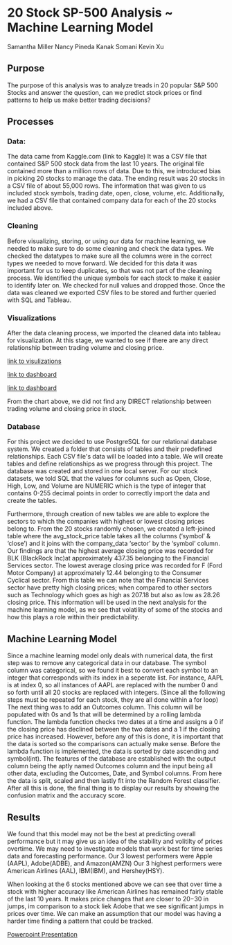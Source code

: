 # 20 Stock SP-500 Analysis ~ Machine Learning Model

Samantha Miller 
Nancy Pineda
Kanak Somani
Kevin Xu

## Purpose
The purpose of this analysis was to analyze treads in 20 popular S&P 500 Stocks and answer the question, can we predict stock prices or find patterns to help us make better trading decisions?

## Processes

### Data:
The data came from Kaggle.com (link to Kaggle)
It was a CSV file that contained S&P 500 stock data from the last 10 years. The original file contained more than a million rows of data. Due to this, we introduced bias in picking 20 stocks to manage the data. 
The ending result was 20 stocks in a CSV file of about 55,000 rows. The information that was given to us included stock symbols, trading date, open, close, volume, etc.
Additionally, we had a CSV file that contained company data for each of the 20 stocks included above.

### Cleaning

Before visualizing, storing, or using our data for machine learning, we needed to make sure to do some cleaning and check the data types. 
We checked the datatypes to make sure all the columns were in the correct types we needed to move forward. We decided for this data it was important for us to keep duplicates, so that was not part of the cleaning process.
We identified the unique symbols for each stock to make it easier to identify later on. We checked for null values and dropped those. Once the data was cleaned we exported CSV files to be stored and further queried with SQL and Tableau. 

### Visualizations
After the data cleaning process, we imported the cleaned data into tableau for visualization. 
At this stage, we wanted to see if there are any direct relationship between trading volume and closing price.

[link to visulizations](https://public.tableau.com/app/profile/zixuan.xu)

[link to dashboard](https://public.tableau.com/views/Dashboard_16747067831160/Dashboard1?:language=en-GB&publish=yes&:display_count=n&:origin=viz_share_link)

[link to dashboard](https://public.tableau.com/views/Dashboard2_16751379538680/Dashboard2?:language=en-US&:display_count=n&:origin=viz_share_link)

From the chart above, we did not find any DIRECT relationship between trading volume and closing price in stock.

### Database

For this project we decided to use PostgreSQL for our relational database system. We created a folder that consists of tables and their predefined relationships. 
Each CSV file's data will be loaded into a table. We will create tables and define relationships as we progress through this project. The database was created and stored in one local server.
For our stock datasets, we told SQL that the values for columns such as Open, Close, High, Low, and Volume are NUMERIC which is the type of integer that contains 0-255 decimal points in order to correctly import the data and create the tables.

Furthermore, through creation of new tables we are able to explore the sectors to which the companies with highest or lowest closing prices belong to. From the 20 stocks randomly chosen, we created a left-joined table where the avg_stock_price table takes all the columns (‘symbol’ & ‘close’) and it joins with the company_data ‘sector’  by the ‘symbol’ column. Our findings are that the highest average closing price was recorded for BLK (BlackRock Inc)at approximately 437.35 belonging to the Financial Services sector. The lowest average closing price was recorded for  F (Ford Motor Company) at  approximately 12.44 belonging to the Consumer Cyclical sector. From this table we can note that the Financial Services sector have pretty high closing prices; when compared to other sectors such as Technology which goes as high as 207.18 but also as low as 28.26 closing price. This information will be used in the next analysis for the machine learning model, as we see that volatility of some of the stocks and how this plays a role within their predictability.

## Machine Learning Model
Since a machine learning model only deals with numerical data, the first step was to remove any categorical data in our database. The symbol column was categorical, so we found it best to convert each symbol to an integer that corresponds with its index in a seperate list. For instance, AAPL is at index 0, so all instances of AAPL are replaced with the number 0 and so forth until all 20 stocks are replaced with integers. (Since all the following steps must be repeated for each stock, they are all done within a for loop) The next thing was to add an Outcomes column. This column will be populated with 0s and 1s that will be determined by a rolling lambda function. The lambda function checks two dates at a time and assigns a 0 if the closing price has declined between the two dates and a 1 if the closing price has increased. However, before any of this is done, it is important that the data is sorted so the comparisons can actually make sense. Before the lambda function is implemented, the data is sorted by date ascending and symbol(int). The features of the database are established with the output column being the aptly named Outcomes column and the input being all other data, excluding the Outcomes, Date, and Symbol columns. From here the data is split, scaled and then lastly fit into the Random Forest classifier. After all this is done, the final thing is to display our results by showing the confusion matrix and the accuracy score.  

## Results
We found that this model may not be the best at predicting overall performance but it may give us an idea of the stability and volitilty of prices overtime. We may need to investigate models that work best for time series data and forecasting performance. Our 3 lowest performers were Apple (AAPL), Adobe(ADBE), and Amazon(AMZN)
Our 3 highest performers were American Airlines (AAL), IBM(IBM), and Hershey(HSY).

When looking at the 6 stocks mentioned above we can see that over time a stock with higher accuracy like American Airlines has remained fairly stable of the last 10 years. It makes price changes that are closer to $20-$30 in jumps, im comparison to a stock liek Adobe that we see significant jumps in prices over time. We can make an assumption that our model was having a harder time finding a pattern that could be tracked. 


[Powerpoint Presentation](https://docs.google.com/presentation/d/11K56YoS6SCqYIbejt64Zi2piEE9Fm_RQcmFz4qk4gsA/edit?usp=sharing)
